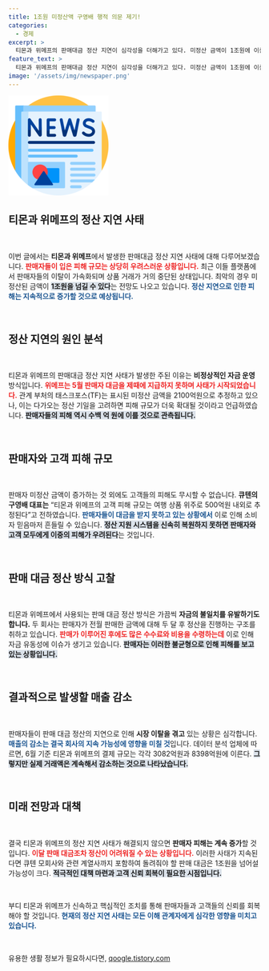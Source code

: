 ```yaml
---
title: 1조원 미정산액 구영배 행적 의문 제기!
categories:
  - 경제
excerpt: >
  티몬과 위메프의 판매대금 정산 지연이 심각성을 더해가고 있다. 미정산 금액이 1조원에 이를 것이란 전망이 나오고 있으며, 판매자 이탈로 인해 거래가 사실상 중단된 상황. 과연 이 사태의 끝은 어디일까?
feature_text: >
  티몬과 위메프의 판매대금 정산 지연이 심각성을 더해가고 있다. 미정산 금액이 1조원에 이를 것이란 전망이 나오고 있으며, 판매자 이탈로 인해 거래가 사실상 중단된 상황. 과연 이 사태의 끝은 어디일까?
image: '/assets/img/newspaper.png'
---
```


<p><img src="/assets/img/newspaper.png" alt="kimp 속보" /></p>

<h2 data-ke-size="size26">티몬과 위메프의 정산 지연 사태</h2>

<p data-ke-size="size16">&nbsp;</p>

<p>이번 글에서는 <b>티몬과 위메프</b>에서 발생한 판매대금 정산 지연 사태에 대해 다루어보겠습니다. <b><span style="color: #ee2323;">판매자들이 입은 피해 규모는 상당히 우려스러운 상황입니다.</span></b> 최근 이들 플랫폼에서 판매자들의 이탈이 가속화되며 상품 거래가 거의 중단된 상태입니다. 최악의 경우 미정산된 금액이 <b><span style="background-color: #21538527;">1조원을 넘길 수 있다</span></b>는 전망도 나오고 있습니다. <b><span style="color: #1a5490;">정산 지연으로 인한 피해는 지속적으로 증가할 것으로 예상됩니다.</span></b> </p>

<p data-ke-size="size16">&nbsp;</p>

<h2 data-ke-size="size26">정산 지연의 원인 분석</h2>

<p data-ke-size="size16">&nbsp;</p>

<p>티몬과 위메프의 판매대금 정산 지연 사태가 발생한 주된 이유는 <b>비정상적인 자금 운영</b> 방식입니다. <b><span style="color: #ee2323;">위메프는 5월 판매자 대금을 제때에 지급하지 못하며 사태가 시작되었습니다.</span></b> 관계 부처의 태스크포스(TF)는 표시된 미정산 금액을 2100억원으로 추정하고 있으나, 이는 다가오는 정산 기일을 고려하면 피해 규모가 더욱 확대될 것이라고 언급하였습니다. <b><span style="background-color: #21538527;">판매자들의 피해 역시 수백 억 원에 이를 것으로 관측됩니다.</span></b> </p>

<p data-ke-size="size16">&nbsp;</p>

<h2 data-ke-size="size26">판매자와 고객 피해 규모</h2>

<p data-ke-size="size16">&nbsp;</p>

<p>판매자 미정산 금액이 증가하는 것 외에도 고객들의 피해도 무시할 수 없습니다. <b>큐텐의 구영배 대표는</b> “티몬과 위메프의 고객 피해 규모는 여행 상품 위주로 500억원 내외로 추정된다”고 전하였습니다. <b><span style="color: #1a5490;">판매자들이 대금을 받지 못하고 있는 상황에서</span></b> 이로 인해 소비자 믿음마저 흔들릴 수 있습니다. <b><span style="background-color: #21538527;">정산 지원 시스템을 신속히 복원하지 못하면 판매자와 고객 모두에게 이중의 피해가 우려된다</span></b>는 것입니다. </p>

<p data-ke-size="size16">&nbsp;</p>

<h2 data-ke-size="size26">판매 대금 정산 방식 고찰</h2>

<p data-ke-size="size16">&nbsp;</p>

<p>티몬과 위메프에서 사용되는 판매 대금 정산 방식은 가끔씩 <b>자금의 불일치를 유발하기도 합니다.</b> 두 회사는 판매자가 전월 판매한 금액에 대해 두 달 후 정산을 진행하는 구조를 취하고 있습니다. <b><span style="color: #ee2323;">판매가 이루어진 후에도 많은 수수료와 비용을 수령하는데</span></b> 이로 인해 자금 유동성에 이슈가 생기고 있습니다. <b><span style="background-color: #21538527;">판매자는 이러한 불균형으로 인해 피해를 보고 있는 상황입니다.</span></b></p>

<p data-ke-size="size16">&nbsp;</p>

<h2 data-ke-size="size26">결과적으로 발생할 매출 감소</h2>

<p data-ke-size="size16">&nbsp;</p>

<p>판매자들이 판매 대금 정산의 지연으로 인해 <b>시장 이탈을 겪고</b> 있는 상황은 심각합니다. <b><span style="color: #1a5490;">매출의 감소는 결국 회사의 지속 가능성에 영향을 미칠 것</span></b>입니다. 데이터 분석 업체에 따르면, 6월 기준 티몬과 위메프의 결제 규모는 각각 3082억원과 8398억원에 이른다. <b><span style="background-color: #21538527;">그렇지만 실제 거래액은 계속해서 감소하는 것으로 나타났습니다.</span></b></p>

<p data-ke-size="size16">&nbsp;</p>

<h2 data-ke-size="size26">미래 전망과 대책</h2>

<p data-ke-size="size16">&nbsp;</p>

<p>결국 티몬과 위메프의 정산 지연 사태가 해결되지 않으면 <b>판매자 피해는 계속 증가</b>할 것입니다. <b><span style="color: #ee2323;">이달 판매 대금조차 정산이 어려워질 수 있는 상황입니다.</span></b> 이러한 사태가 지속된다면 큐텐 모회사와 관련 계열사까지 포함하여 돌려줘야 할 판매 대금은 1조원을 넘어설 가능성이 크다. <b><span style="background-color: #21538527;">적극적인 대책 마련과 고객 신뢰 회복이 필요한 시점입니다.</span></b> </p>

<p data-ke-size="size16">&nbsp;</p>

<p>부디 티몬과 위메프가 신속하고 핵심적인 조치를 통해 판매자들과 고객들의 신뢰를 회복해야 할 것입니다. <b><span style="color: #1a5490;">현재의 정산 지연 사태는 모든 이해 관계자에게 심각한 영향을 미치고 있습니다.</span></b> </p>

<p data-ke-size="size16">&nbsp;</p>
유용한 생활 정보가 필요하시다면, <a href="https://qoogle.tistory.com" rel="dofollow">qoogle.tistory.com</a>


